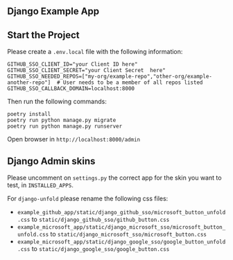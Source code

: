 ## Django Example App

## Start the Project

Please create a `.env.local` file with the following information:

```dotenv
GITHUB_SSO_CLIENT_ID="your Client ID here"
GITHUB_SSO_CLIENT_SECRET="your Client Secret  here"
GITHUB_SSO_NEEDED_REPOS=["my-org/example-repo","other-org/example-another-repo"]  # User needs to be a member of all repos listed
GITHUB_SSO_CALLBACK_DOMAIN=localhost:8000
```

Then run the following commands:

```shell
poetry install
poetry run python manage.py migrate
poetry run python manage.py runserver
```

Open browser in `http://localhost:8000/admin`

## Django Admin skins

Please uncomment on `settings.py` the correct app for the skin you want to test, in `INSTALLED_APPS`.

For `django-unfold` please rename the following css files:

* `example_github_app/static/django_github_sso/microsoft_button_unfold.css` to `static/django_github_sso/github_button.css`
* `example_microsoft_app/static/django_microsoft_sso/microsoft_button_unfold.css` to `static/django_microsoft_sso/microsoft_button.css`
* `example_microsoft_app/static/django_google_sso/google_button_unfold.css` to `static/django_google_sso/google_button.css`
